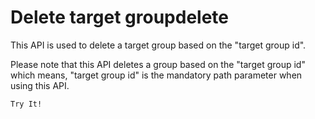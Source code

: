 # Delete target groupdelete

This API is used to delete a target group based on the "target group id".

Please note that this API deletes a group based on the "target group id" which means, "target group id" is the mandatory path parameter when using this API.

`Try It!`